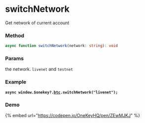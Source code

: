 # switchNetwork

Get network of current account

### Method

```typescript
async function switchNetwork(network: string): void
```

### Params

the network. `livenet` and `testnet`

### Example

<pre class="language-typescript"><code class="lang-typescript"><strong>async window.$onekey?.<a data-footnote-ref href="#user-content-fn-1">btc</a>.switchNetwork("livenet");
</strong></code></pre>

### Demo

{% embed url="https://codepen.io/OneKeyHQ/pen/ZEwMJKJ" %}

[^1]: 
